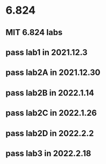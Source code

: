 # 6.824
**MIT 6.824 labs**
----
pass lab1   in 2021.12.3
----
pass lab2A  in 2021.12.30
----
pass lab2B  in 2022.1.14
----
pass lab2C  in 2022.1.26
----
pass lab2D  in 2022.2.2
----
pass lab3   in 2022.2.18
----
